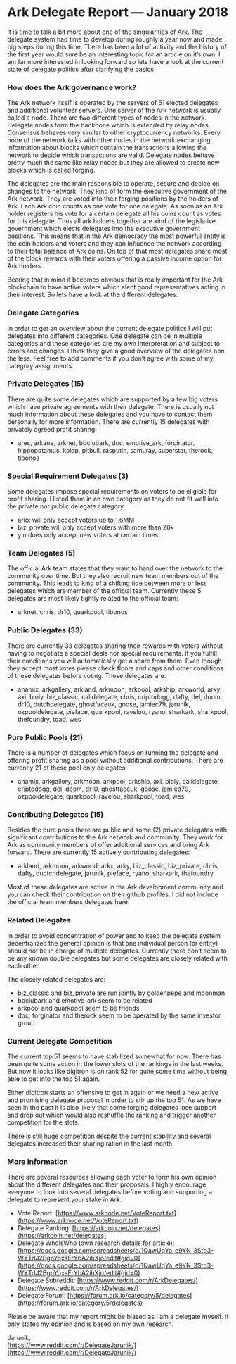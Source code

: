 # Ark Delegate Report — January 2018

It is time to talk a bit more about one of the singularities of Ark. The
delegate system had time to develop during roughly a year now and made big steps
during this time. There has been a lot of activity and the history of the first
year would sure be an interesting topic for an article on it’s own. I am far
more interested in looking forward so lets have a look at the current state of
delegate politics after clarifying the basics.

### How does the Ark governance work?

The Ark network itself is operated by the servers of 51 elected delegates and
additional volunteer servers. One server of the Ark network is usually called a
node. There are two different types of nodes in the network. Delegate nodes form
the backbone which is extended by relay nodes. Consensus behaves very similar to
other cryptocurrency networks. Every node of the network talks with other nodes
in the network exchanging information about blocks which contain the
transactions allowing the network to decide which transactions are valid.
Delegate nodes behave pretty much the same like relay nodes but they are allowed
to create new blocks which is called forging.

The delegates are the main responsible to operate, secure and decide on changes
to the network. They kind of form the executive government of the Ark network.
They are voted into their forging positions by the holders of Ark. Each Ark coin
counts as one vote for one delegate. As soon as an Ark holder registers his vote
for a certain delegate all his coins count as votes for this delegate. Thus all
ark holders together are kind of the legislative government which elects
delegates into the executive government positions. This means that in the Ark
democracy the most powerful entity is the coin holders and voters and they can
influence the network according to their total balance of Ark coins. On top of
that most delegates share most of the block rewards with their voters offering a
passive income option for Ark holders.

Bearing that in mind it becomes obvious that is really important for the Ark
blockchain to have active voters which elect good representatives acting in
their interest. So lets have a look at the different delegates.

### Delegate Categories

In order to get an overview about the current delegate politics I will put
delegates into different categories. One delegate can be in multiple categories
and these categories are my own interpretation and subject to errors and
changes. I think they give a good overview of the delegates non the less. Feel
free to add comments if you don’t agree with some of my category assignments.

### Private Delegates (15)

There are quite some delegates which are supported by a few big voters which
have private agreements with their delegate. There is usually not much
information about these delegates and you have to contact them personally for
more information. There are currently 15 delegates with privately agreed profit
sharing:

* ares, arkane, arknet, bbclubark, doc, emotive_ark, forginator, hippopotamus,
kolap, pitbull, rasputin, samuray, superstar, therock, tibonos

### Special Requirement Delegates (3)

Some delegates impose special requirements on voters to be eligible for profit
sharing. I listed them in an own category as they do not fit well into the
private nor public delegate category.

* arkx will only accept voters up to 1.6MM
* biz_private will only accept voters with more than 20k
* yin does only accept new voters at certain times

### Team Delegates (5)

The official Ark team states that they want to hand over the network to the
community over time. But they also recruit new team members out of the
community. This leads to kind of a shifting tide between more or less delegates
which are member of the official team. Currently these 5 delegates are most
likely tightly related to the official team:

* arknet, chris, dr10, quarkpool, tibonos

### Public Delegates (33)

There are currently 33 delegates sharing their rewards with voters without
having to negotiate a special deals nor special requirements. If you fulfill
their conditions you will automatically get a share from them. Even though they
accept most votes please check floors and caps and other conditions of these
delegates before voting. These delegates are:

* anamix, arkgallery, arkland, arkmoon, arkpool, arkship, arkworld, arky, axi,
bioly, biz_classic, calidelegate, chris, criptodogg, dafty, del, doom, dr10,
dutchdelegate, ghostfaceuk, goose, jamiec79, jarunik, ozpooldelegate, pieface,
quarkpool, ravelou, ryano, sharkark, sharkpool, thefoundry, toad, wes

### Pure Public Pools (21)

There is a number of delegates which focus on running the delegate and offering
profit sharing as a pool without additional contributions. There are currently
21 of these pool only delegates:

* anamix, arkgallery, arkmoon, arkpool, arkship, axi, bioly, calidelegate,
criptodogg, del, doom, dr10, ghostfaceuk, goose, jamied79, ozpooldelegate,
quarkpool, ravelou, sharkpool, toad, wes

### Contributing Delegates (15)

Besides the pure pools there are public and some (2) private delegates with
significant contributions to the Ark network and community. They work for Ark as
community members of offer additional services and bring Ark forward. There are
currently 15 actively contributing delegates:

* arkland, arkmoon, arkworld, arkx, arky, biz_classic, biz_private, chris, dafty,
ductchdelegate, jarunik, pieface, ryano, sharkark, thefoundry

Most of these delegates are active in the Ark development community and you can
check their contribution on their github profiles. I did not include the
official team members delegates here.

### Related Delegates

In order to avoid concentration of power and to keep the delegate system
decentralized the general opinion is that one individual person (or entity)
should not be in charge of multiple delegates. Currently there don’t seem to be
any known double delegates but some delegates are closely related with each
other.

The closely related delegates are:

* biz_classic and biz_private are run jointly by goldenpepe and moonman
* bbclubark and emotive_ark seem to be related
* arkpool and quarkpool seem to be friends
* doc, forginator and therock seem to be operated by the same investor group

### Current Delegate Competition

The current top 51 seems to have stabilized somewhat for now. There has been
quite some action in the lower slots of the rankings in the last weeks. But now
it looks like digitron is on rank 52 for quite some time without being able to
get into the top 51 again.

Either digitron starts an offensive to get in again or we need a new active and
promising delegate proposal in order to stir up the top 51. As we have seen in
the past it is also likely that some forging delegates lose support and drop out
which would also reshuffle the ranking and trigger another competition for the
slots.

There is still huge competition despite the current stability and several
delegates increased their sharing ration in the last month.

### More Information

There are several resources allowing each voter to form his own opinion about
the different delegates and their proposals. I highly encourage everyone to look
into several delegates before voting and supporting a delegate to represent your
stake in Ark.

* Vote Report:
[https://www.arknode.net/VoteReport.txt](https://www.arknode.net/VoteReport.txt)
* Delegate Ranking: [https://arkcoin.net/delegates](https://arkcoin.net/delegates)
* Delegate WhoIsWho (own research details for article):
[https://docs.google.com/spreadsheets/d/1QawUqYa_e9YN_3Stb3-WYTdJ2BgnYqxsErYbA2ihXjo/edit#gid=0](https://docs.google.com/spreadsheets/d/1QawUqYa_e9YN_3Stb3-WYTdJ2BgnYqxsErYbA2ihXjo/edit#gid=0)
* Delegate Subreddit:
[https://www.reddit.com/r/ArkDelegates/](https://www.reddit.com/r/ArkDelegates/)
* Delegate Forum:
[https://forum.ark.io/category/5/delegates](https://forum.ark.io/category/5/delegates)

Please be aware that my report might be biased as I am a delegate myself. It
only states my opinion and is based on my own research.

Jarunik,<br>
[https://www.reddit.com/r/DelegateJarunik/](https://www.reddit.com/r/DelegateJarunik/)